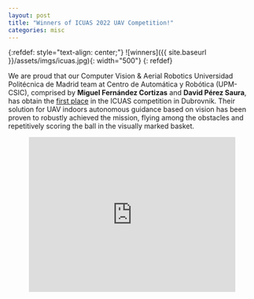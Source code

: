 ```yaml
---
layout: post
title: "Winners of ICUAS 2022 UAV Competition!"
categories: misc
---
```


{:refdef: style="text-align: center;"}
![winners]({{ site.baseurl }}/assets/imgs/icuas.jpg){: width="500"}
{: refdef}

We are proud that our Computer Vision & Aerial Robotics Universidad Politécnica de Madrid team at Centro de Automática y Robótica (UPM-CSIC), comprised by **Miguel Fernández Cortizas** and **David Pérez Saura**, has obtain the [first place](http://www.uasconferences.com/2022_icuas/winners-of-the-uav-competition/) in the ICUAS competition in Dubrovnik. Their solution for UAV indoors autonomous guidance based on vision has been proven to robustly achieved the mission, flying among the obstacles and repetitively scoring the ball in the visually marked basket.

<div style="text-align: center">
    <iframe title="vimeo-player" src="https://vimeo.com/731643430" width="420" height="315" frameborder="0" allowfullscreen>  </iframe>
</div>
